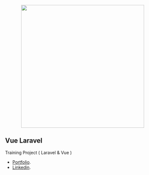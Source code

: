 <p align="center"><img src="https://res.cloudinary.com/dtfbvvkyp/image/upload/v1566331377/laravel-logolockup-cmyk-red.svg" width="400"></p>

## Vue Laravel

Training Project ( Laravel & Vue )

-   [Portfolio](https://portfolio-gaberware.netlify.app).
-   [Linkedin](https://www.linkedin.com/in/mohamed-gaber-ali-390167125).
